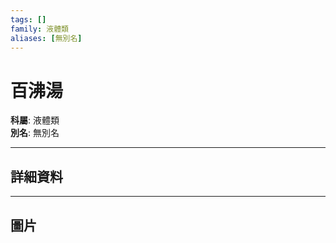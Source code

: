 ```yaml
---
tags: []
family: 液體類
aliases: [無別名]
---
```


# 百沸湯

**科屬**: 液體類  
**別名**: 無別名  

---

## 詳細資料


---

## 圖片
